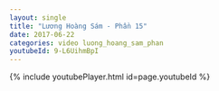 ```yaml
---
layout: single
title: "Lương Hoàng Sám - Phần 15"
date: 2017-06-22
categories: video luong_hoang_sam_phan
youtubeId: 9-L6UihmBpI
---
```


{% include youtubePlayer.html id=page.youtubeId %}